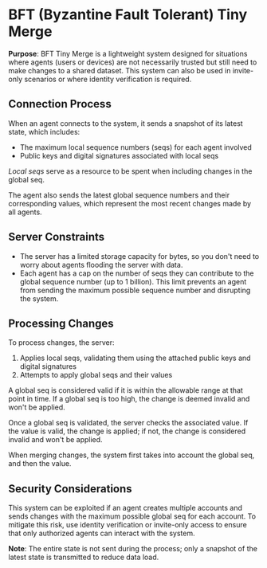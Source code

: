 # BFT (Byzantine Fault Tolerant) Tiny Merge

**Purpose**: BFT Tiny Merge is a lightweight system designed for situations where agents (users or devices) are not necessarily trusted but still need to make changes to a shared dataset. This system can also be used in invite-only scenarios or where identity verification is required.

## Connection Process

When an agent connects to the system, it sends a snapshot of its latest state, which includes:

- The maximum local sequence numbers (seqs) for each agent involved
- Public keys and digital signatures associated with local seqs

_Local seqs_ serve as a resource to be spent when including changes in the global seq.

The agent also sends the latest global sequence numbers and their corresponding values, which represent the most recent changes made by all agents.

## Server Constraints

- The server has a limited storage capacity for bytes, so you don't need to worry about agents flooding the server with data.
- Each agent has a cap on the number of seqs they can contribute to the global sequence number (up to 1 billion). This limit prevents an agent from sending the maximum possible sequence number and disrupting the system.

## Processing Changes

To process changes, the server:

1. Applies local seqs, validating them using the attached public keys and digital signatures
2. Attempts to apply global seqs and their values

A global seq is considered valid if it is within the allowable range at that point in time. If a global seq is too high, the change is deemed invalid and won't be applied.

Once a global seq is validated, the server checks the associated value. If the value is valid, the change is applied; if not, the change is considered invalid and won't be applied.

When merging changes, the system first takes into account the global seq, and then the value.

## Security Considerations

This system can be exploited if an agent creates multiple accounts and sends changes with the maximum possible global seq for each account. To mitigate this risk, use identity verification or invite-only access to ensure that only authorized agents can interact with the system.

**Note**: The entire state is not sent during the process; only a snapshot of the latest state is transmitted to reduce data load.
